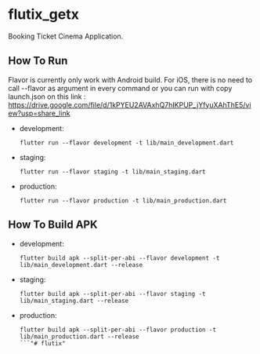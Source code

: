 # flutix_getx

Booking Ticket Cinema Application.

## How To Run

Flavor is currently only work with Android build. For iOS, there is no need to call --flavor as argument in every command or you can run with copy launch.json on this link : https://drive.google.com/file/d/1kPYEU2AVAxhQ7hIKPUP_jYfyuXAhThE5/view?usp=share_link

- development:
  ```
  flutter run --flavor development -t lib/main_development.dart
  ```

- staging:
  ```
  flutter run --flavor staging -t lib/main_staging.dart
  ```

- production:
  ```
  flutter run --flavor production -t lib/main_production.dart
  ```

## How To Build APK

- development:
  ```
  flutter build apk --split-per-abi --flavor development -t lib/main_development.dart --release
  ```

- staging:
  ```
  flutter build apk --split-per-abi --flavor staging -t lib/main_staging.dart --release
  ```

- production:
  ```
  flutter build apk --split-per-abi --flavor production -t lib/main_production.dart --release
  ```"# flutix" 
